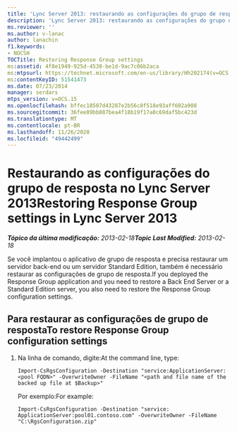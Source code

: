 ```yaml
---
title: 'Lync Server 2013: restaurando as configurações do grupo de resposta'
description: 'Lync Server 2013: restaurando as configurações do grupo de resposta.'
ms.reviewer: ''
ms.author: v-lanac
author: lanachin
f1.keywords:
- NOCSH
TOCTitle: Restoring Response Group settings
ms:assetid: 4f8e1949-925d-4538-be1d-9ac7c06b2aca
ms:mtpsurl: https://technet.microsoft.com/en-us/library/Hh202174(v=OCS.15)
ms:contentKeyID: 51541473
ms.date: 07/23/2014
manager: serdars
mtps_version: v=OCS.15
ms.openlocfilehash: bffec18507d43287e2b56c8f518e93aff602a908
ms.sourcegitcommit: 36fee89bb887bea4f18b19f17a8c69daf5bc423d
ms.translationtype: MT
ms.contentlocale: pt-BR
ms.lasthandoff: 11/26/2020
ms.locfileid: "49442499"
---
```

# <a name="restoring-response-group-settings-in-lync-server-2013"></a><span data-ttu-id="8bd1f-103">Restaurando as configurações do grupo de resposta no Lync Server 2013</span><span class="sxs-lookup"><span data-stu-id="8bd1f-103">Restoring Response Group settings in Lync Server 2013</span></span>

<div data-xmlns="http://www.w3.org/1999/xhtml">

<div class="topic" data-xmlns="http://www.w3.org/1999/xhtml" data-msxsl="urn:schemas-microsoft-com:xslt" data-cs="https://msdn.microsoft.com/">

<div data-asp="https://msdn2.microsoft.com/asp">



</div>

<div id="mainSection">

<div id="mainBody"><span data-ttu-id="8bd1f-104">

<span> </span></span><span class="sxs-lookup"><span data-stu-id="8bd1f-104">

<span> </span></span></span>

<span data-ttu-id="8bd1f-105">_**Tópico da última modificação:** 2013-02-18_</span><span class="sxs-lookup"><span data-stu-id="8bd1f-105">_**Topic Last Modified:** 2013-02-18_</span></span>

<span data-ttu-id="8bd1f-106">Se você implantou o aplicativo de grupo de resposta e precisa restaurar um servidor back-end ou um servidor Standard Edition, também é necessário restaurar as configurações de grupo de resposta.</span><span class="sxs-lookup"><span data-stu-id="8bd1f-106">If you deployed the Response Group application and you need to restore a Back End Server or a Standard Edition server, you also need to restore the Response Group configuration settings.</span></span>

<div>

## <a name="to-restore-response-group-configuration-settings"></a><span data-ttu-id="8bd1f-107">Para restaurar as configurações de grupo de resposta</span><span class="sxs-lookup"><span data-stu-id="8bd1f-107">To restore Response Group configuration settings</span></span>

1.  <span data-ttu-id="8bd1f-108">Na linha de comando, digite:</span><span class="sxs-lookup"><span data-stu-id="8bd1f-108">At the command line, type:</span></span>
    
        Import-CsRgsConfiguration -Destination "service:ApplicationServer:<pool FQDN>" -OverwriteOwner -FileName "<path and file name of the backed up file at $Backup>"
    
    <span data-ttu-id="8bd1f-109">Por exemplo:</span><span class="sxs-lookup"><span data-stu-id="8bd1f-109">For example:</span></span>
    
        Import-CsRgsConfiguration -Destination "service: ApplicationServer:pool01.contoso.com" -OverwriteOwner -FileName "C:\RgsConfiguration.zip"

<span data-ttu-id="8bd1f-110"></div>

</div>

<span> </span>

</div>

</div>

</span><span class="sxs-lookup"><span data-stu-id="8bd1f-110"></div>

</div>

<span> </span>

</div>

</div>

</span></span></div>


